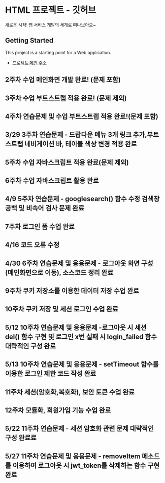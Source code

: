 # HTML 프로젝트 - 깃허브
새로운 시작! 웹 서비스 개발의 세계로 떠나보아요~
## Getting Started
This project is a starting point for a Web application.
- [프로젝트 메인 주소](https://github.com/Ksw0929/WEB_MAIN)
## 2주차 수업 메인화면 개발 완료! (문제 포함)
## 3주차 수업 부트스트랩 적용 완료! (문제 제외)
## 4주차 연습문제 및 수업 부트스트랩 적용 완료!(문제 포함)
## 3/29 3주차 연습문제 - 드랍다운 메뉴 3개 링크 추가,부트스트랩 네비게이션 바, 테이블 색상 변경 적용 완료
## 5주차 수업 자바스크립트 적용 완료(문제 제외)
## 6주차 수업 자바스크립트 활용 완료
## 4/9 5주차 연습문제 - googlesearch() 함수 수정 검색창 공백 및 비속어 검사 문제 완료 
## 7주차 로그인 폼 수업 완료 
## 4/16 코드 오류 수정 
## 4/30 6주차 연습문제 및 응용문제 - 로그아웃 화면 구성(메인화면으로 이동), 소스코드 정리 완료
## 9주차 쿠키 저장소를 이용한 데이터 저장 수업 완료 
## 10주차 쿠키 저장 및 세션 로그인 수업 완료 
## 5/12 10주차 연습문제 및 응용문제 -로그아웃 시 세션 del() 함수 구현 및 로그인 x번 실패 시 login_failed 함수 대략적인 구성 완료
## 5/13 10주차 연습문제 및 응용문제 - setTimeout 함수를 이용한 로그인 제한 코드 작성 완료 
## 11주차 세션(암호화,복호화), 보안 토큰 수업 완료
## 12주차 모듈화, 회원가입 기능 수업 완료 
## 5/22 11주차 연습문제 - 세션 암호화 관련 문제 대략적인 구성 완료료
## 5/27 11주차 연습문제 및 응용문제 - removeltem 메소드를 이용하여 로그아웃 시 jwt_token를 삭제하는 함수 구현 완료